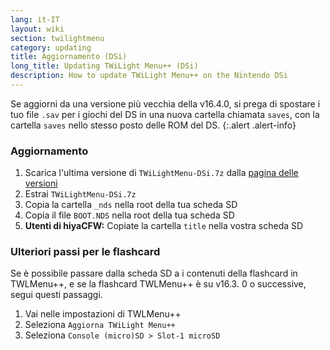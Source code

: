 ```yaml
---
lang: it-IT
layout: wiki
section: twilightmenu
category: updating
title: Aggiornamento (DSi)
long_title: Updating TWiLight Menu++ (DSi)
description: How to update TWiLight Menu++ on the Nintendo DSi
---
```


Se aggiorni da una versione più vecchia della v16.4.0, si prega di spostare i tuo file `.sav` per i giochi del DS in una nuova cartella chiamata `saves`, con la cartella `saves` nello stesso posto delle ROM del DS.
{:.alert .alert-info}

### Aggiornamento
1. Scarica l'ultima versione di `TWiLightMenu-DSi.7z` dalla [pagina delle versioni](https://github.com/DS-Homebrew/TWiLightMenu/releases)
1. Estrai `TWiLightMenu-DSi.7z`
1. Copia la cartella `_nds` nella root della tua scheda SD
1. Copia il file `BOOT.NDS` nella root della tua scheda SD
1. **Utenti di hiyaCFW:** Copiate la cartella `title` nella vostra scheda SD

### Ulteriori passi per le flashcard

Se è possibile passare dalla scheda SD a i contenuti della flashcard in TWLMenu++, e se la flashcard TWLMenu++ è su v16.3. 0 o successive, segui questi passaggi.

1. Vai nelle impostazioni di TWLMenu++
1. Seleziona `Aggiorna TWiLight Menu++`
1. Seleziona `Console (micro)SD > Slot-1 microSD`

